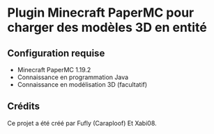 # Plugin Minecraft PaperMC pour charger des modèles 3D en entité

## Configuration requise
- Minecraft PaperMC 1.19.2
- Connaissance en programmation Java
- Connaissance en modélisation 3D (facultatif)

## Crédits
Ce projet a été créé par Fufly (Caraploof) Et Xabi08.
